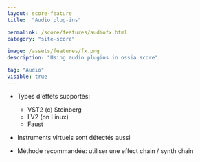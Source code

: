 ```yaml
---
layout: score-feature
title:  "Audio plug-ins"

permalink: /score/features/audiofx.html
category: "site-score"

image: /assets/features/fx.png
description: "Using audio plugins in ossia score"

tag: "Audio"
visible: true
---
```


- Types d'effets supportés: 
  - VST2 (c) Steinberg
  - LV2 (on Linux)
  - Faust 

- Instruments virtuels sont détectés aussi
  
- Méthode recommandée: utiliser une effect chain / synth chain